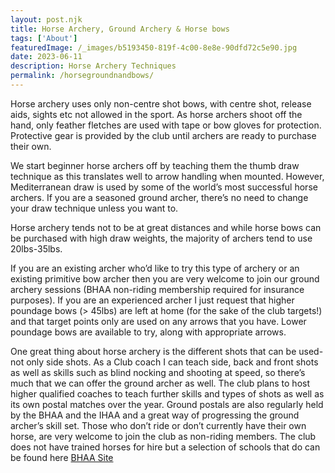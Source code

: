 ```yaml
---
layout: post.njk
title: Horse Archery, Ground Archery & Horse bows
tags: ['About'] 
featuredImage: /_images/b5193450-819f-4c00-8e8e-90dfd72c5e90.jpg
date: 2023-06-11
description: Horse Archery Techniques
permalink: /horsegroundnandbows/
---
```


Horse archery uses only non-centre shot bows, with centre shot, release aids, sights etc not allowed in the sport. As horse archers shoot off the hand, only feather fletches are used with tape or bow gloves for protection. Protective gear is provided by the club until archers are ready to purchase their own.

We start beginner horse archers off by teaching them the thumb draw technique as this translates well to arrow handling when mounted. However, Mediterranean draw is used by some of the world’s most successful horse archers. If you are a seasoned ground archer, there’s no need to change your draw technique unless you want to.

Horse archery tends not to be at great distances and while horse bows can be purchased with high draw weights, the majority of archers tend to use 20lbs-35lbs. 

If you are an existing archer who’d like to try this type of archery or an existing primitive bow archer then you are very welcome to join our ground archery sessions (BHAA non-riding membership required for insurance purposes). If you are an experienced archer I just request that higher poundage bows (> 45lbs) are left at home (for the sake of the club targets!) and that target points only are used on any arrows that you have. Lower poundage bows are available to try, along with appropriate arrows.

One great thing about horse archery is the different shots that can be used-not only side shots. As a Club coach I can teach side, back and front shots as well as skills such as blind nocking and shooting at speed, so there’s much that we can offer the ground archer as well.  The club plans to host higher qualified coaches to teach further skills and types of shots as well as its own postal matches over the year. Ground postals are also regularly held by the BHAA and the IHAA and a great way of progressing the ground archer’s skill set. Those who don’t ride or don’t currently have their own horse, are very welcome to join the club as non-riding members. The club does not have trained horses for hire but a selection of schools that do can be found here [BHAA Site](https://www.bhaa.org.uk/clubs-and-schools/)